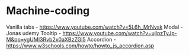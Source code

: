 # Machine-coding

Vanilla tabs - https://www.youtube.com/watch?v=5L6h_MrNvsk
Modal - Jonas udemy
Tooltip - https://www.youtube.com/watch?v=ujlpzTyJp-M&pp=ygUMI3Rvb2x0aXBzZGl5
Accordion - https://www.w3schools.com/howto/howto_js_accordion.asp

